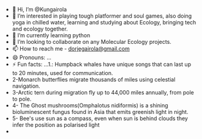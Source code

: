 - 👋 Hi, I’m @Kungairola
- 👀 I’m interested in playing tough platformer and soul games, also doing yoga in chilled water, learning and studying about Ecology, bringing tech and ecology together.
- 🌱 I’m currently learning python
- 💞️ I’m looking to collaborate on any Molecular Ecology projects.
- 📫 How to reach me - dorjegairola@gmail.com
- 😄 Pronouns: ...
- ⚡ Fun facts: ...1.: Humpback whales have unique songs that can last up to 20 minutes, used for communication.
- 2-Monarch butterflies migrate thousands of miles using celestial navigation.
- 3-Arctic tern during migration fly up to 44,000 miles annually, from pole to pole.
- 4- The Ghost mushrooms(Omphalotus nidiformis) is a shining bioluminescent fungus found in Asia that emits greenish light in night.
- 5- Bee's use sun as a compass, even when sun is behind clouds they infer the position as polarised light
- 


<!---
Kungairola/Kungairola is a ✨ special ✨ repository because its `README.md` (this file) appears on your GitHub profile.
You can click the Preview link to take a look at your changes.
--->
